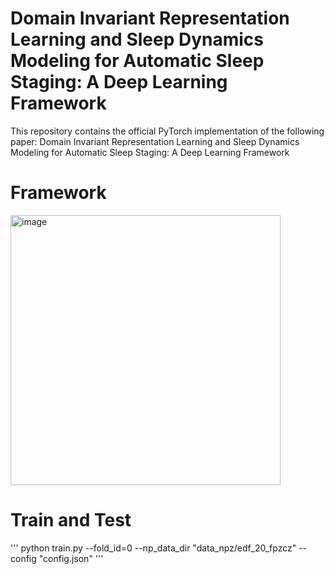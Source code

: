 # Domain Invariant Representation Learning and Sleep Dynamics Modeling for Automatic Sleep Staging: A Deep Learning Framework

This repository contains the official PyTorch implementation of the following paper:
Domain Invariant Representation Learning and Sleep Dynamics Modeling for Automatic Sleep Staging: A Deep Learning Framework


# Framework
<img width="432" alt="image" src="https://user-images.githubusercontent.com/39074545/208545003-e0652f3f-dcf5-49f3-bf24-ee4ae8fd2ace.png">


# Train and Test
'''
python train.py --fold_id=0 --np_data_dir "data_npz/edf_20_fpzcz" --config "config.json"
'''
